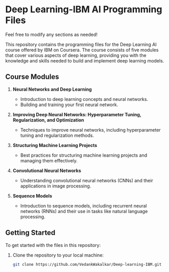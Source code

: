 # Deep Learning-IBM AI Programming Files

Feel free to modify any sections as needed!

This repository contains the programming files for the Deep Learning AI course offered by IBM on Coursera. The course consists of five modules that cover various aspects of deep learning, providing you with the knowledge and skills needed to build and implement deep learning models.

## Course Modules

1. **Neural Networks and Deep Learning**

   - Introduction to deep learning concepts and neural networks.
   - Building and training your first neural network.

2. **Improving Deep Neural Networks: Hyperparameter Tuning, Regularization, and Optimization**

   - Techniques to improve neural networks, including hyperparameter tuning and regularization methods.

3. **Structuring Machine Learning Projects**

   - Best practices for structuring machine learning projects and managing them effectively.

4. **Convolutional Neural Networks**

   - Understanding convolutional neural networks (CNNs) and their applications in image processing.

5. **Sequence Models**
   - Introduction to sequence models, including recurrent neural networks (RNNs) and their use in tasks like natural language processing.

## Getting Started

To get started with the files in this repository:

1. Clone the repository to your local machine:
   ```bash
   git clone https://github.com/VedankWakalkar/Deep-learning-IBM.git
   ```
